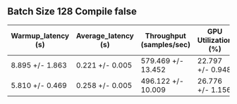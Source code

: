 ## Batch Size 128 Compile false

| Warmup_latency (s) | Average_latency (s) | Throughput (samples/sec) | GPU Utilization (%) |
| ------------------ | ------------------- | ------------------------ | ------------------- |
| 8.895 +/- 1.863 | 0.221 +/- 0.005 | 579.469 +/- 13.452 | 22.797 +/- 0.948 |
| 5.810 +/- 0.469 | 0.258 +/- 0.005 | 496.122 +/- 10.009 | 26.776 +/- 1.156 |
